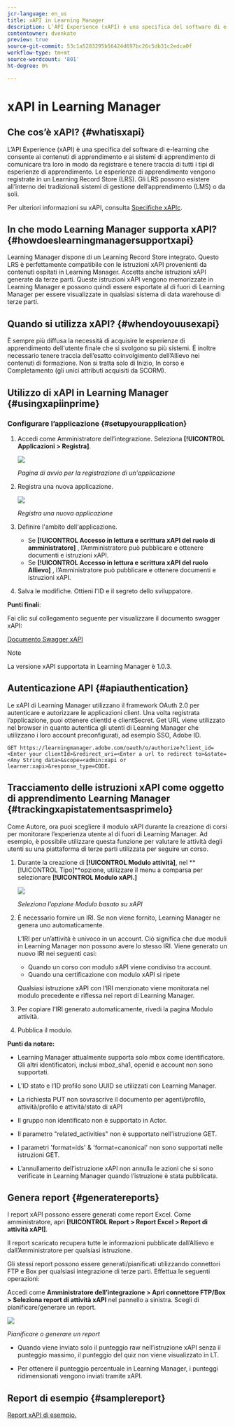 ```yaml
---
jcr-language: en_us
title: xAPI in Learning Manager
description: L’API Experience (xAPI) è una specifica del software di e-learning che consente ai contenuti di apprendimento e ai sistemi di apprendimento di comunicare tra loro in modo da registrare e tenere traccia di tutti i tipi di esperienze di apprendimento. Le esperienze di apprendimento vengono registrate in un Learning Record Store (LRS). Gli LRS possono esistere all’interno dei tradizionali sistemi di gestione dell’apprendimento (LMS) o da soli.
contentowner: dvenkate
preview: true
source-git-commit: 53c1a5283295b56424d697bc26c5db31c2edca0f
workflow-type: tm+mt
source-wordcount: '801'
ht-degree: 0%

---
```




# xAPI in Learning Manager

## Che cos’è xAPI? {#whatisxapi}

L’API Experience (xAPI) è una specifica del software di e-learning che consente ai contenuti di apprendimento e ai sistemi di apprendimento di comunicare tra loro in modo da registrare e tenere traccia di tutti i tipi di esperienze di apprendimento. Le esperienze di apprendimento vengono registrate in un Learning Record Store (LRS). Gli LRS possono esistere all’interno dei tradizionali sistemi di gestione dell’apprendimento (LMS) o da soli.

Per ulteriori informazioni su xAPI, consulta [Specifiche xAPIc](https://github.com/adlnet/xAPI-Spec).

## In che modo Learning Manager supporta xAPI? {#howdoeslearningmanagersupportxapi}

Learning Manager dispone di un Learning Record Store integrato. Questo LRS è perfettamente compatibile con le istruzioni xAPI provenienti da contenuti ospitati in Learning Manager. Accetta anche istruzioni xAPI generate da terze parti. Queste istruzioni xAPI vengono memorizzate in Learning Manager e possono quindi essere esportate al di fuori di Learning Manager per essere visualizzate in qualsiasi sistema di data warehouse di terze parti.

## Quando si utilizza xAPI? {#whendoyouusexapi}

È sempre più diffusa la necessità di acquisire le esperienze di apprendimento dell&#39;utente finale che si svolgono su più sistemi.  È inoltre necessario tenere traccia dell’esatto coinvolgimento dell’Allievo nei contenuti di formazione. Non si tratta solo di Inizio, In corso e Completamento (gli unici attributi acquisiti da SCORM).

## Utilizzo di xAPI in Learning Manager {#usingxapiinprime}

### Configurare l’applicazione {#setupyourapplication}

1. Accedi come Amministratore dell’integrazione. Seleziona **[!UICONTROL Applicazioni > Registra]**.

   ![](assets/appregistration.png)

   *Pagina di avvio per la registrazione di un&#39;applicazione*

1. Registra una nuova applicazione.

   ![](assets/appregistration.png)

   *Registra una nuova applicazione*

1. Definire l&#39;ambito dell&#39;applicazione.

   * Se **[!UICONTROL Accesso in lettura e scrittura xAPI del ruolo di amministratore]** , l’Amministratore può pubblicare e ottenere documenti e istruzioni xAPI.
   * Se **[!UICONTROL Accesso in lettura e scrittura xAPI del ruolo Allievo]** , l’Amministratore può pubblicare e ottenere documenti e istruzioni xAPI.

1. Salva le modifiche. Ottieni l&#39;ID e il segreto dello sviluppatore.

**Punti finali**:

Fai clic sul collegamento seguente per visualizzare il documento swagger xAPI:

[Documento Swagger xAPI](https://learningmanagereu.adobe.com/docs/primeapi/xapi/)

>[!NOTE]
>
>La versione xAPI supportata in Learning Manager è 1.0.3.


## Autenticazione API {#apiauthentication}

Le xAPI di Learning Manager utilizzano il framework OAuth 2.0 per autenticare e autorizzare le applicazioni client. Una volta registrata l’applicazione, puoi ottenere clientId e clientSecret. Get URL viene utilizzato nel browser in quanto autentica gli utenti di Learning Manager che utilizzano i loro account preconfigurati, ad esempio SSO, Adobe ID.

```
GET https://learningmanager.adobe.com/oauth/o/authorize?client_id=<Enter your clientId>&redirect_uri=<Enter a url to redirect to>&state=<Any String data>&scope=<admin:xapi or learner:xapi>&response_type=CODE.
```

## Tracciamento delle istruzioni xAPI come oggetto di apprendimento Learning Manager {#trackingxapistatementsasprimelo}

Come Autore, ora puoi scegliere il modulo xAPI durante la creazione di corsi per monitorare l’esperienza utente al di fuori di Learning Manager. Ad esempio, è possibile utilizzare questa funzione per valutare le attività degli utenti su una piattaforma di terze parti utilizzata per seguire un corso.

1. Durante la creazione di **[!UICONTROL Modulo attività]**, nel **[!UICONTROL Tipo]**opzione, utilizzare il menu a comparsa per selezionare  **[!UICONTROL Modulo xAPI.]**

   ![](assets/xapimodulecreation.png)

   *Seleziona l’opzione Modulo basato su xAPI*

1. È necessario fornire un IRI. Se non viene fornito, Learning Manager ne genera uno automaticamente.

   L’IRI per un’attività è univoco in un account. Ciò significa che due moduli in Learning Manager non possono avere lo stesso IRI. Viene generato un nuovo IRI nei seguenti casi:

   * Quando un corso con modulo xAPI viene condiviso tra account.
   * Quando una certificazione con modulo xAPI si ripete



   Qualsiasi istruzione xAPI con l’IRI menzionato viene monitorata nel modulo precedente e riflessa nei report di Learning Manager.

1. Per copiare l’IRI generato automaticamente, rivedi la pagina Modulo attività.
1. Pubblica il modulo.

**Punti da notare:**

* Learning Manager attualmente supporta solo mbox come identificatore. Gli altri identificatori, inclusi mboz_sha1, openid e account non sono supportati.

* L’ID stato e l’ID profilo sono UUID se utilizzati con Learning Manager.
* La richiesta PUT non sovrascrive il documento per agenti/profilo, attività/profilo e attività/stato di xAPI
* Il gruppo non identificato non è supportato in Actor.
* Il parametro &quot;related_activities&quot; non è supportato nell&#39;istruzione GET.
* I parametri &#39;format=ids&#39; &amp; &#39;format=canonical&#39; non sono supportati nelle istruzioni GET.
* L’annullamento dell’istruzione xAPI non annulla le azioni che si sono verificate in Learning Manager quando l’istruzione è stata pubblicata.

## Genera report {#generatereports}

I report xAPI possono essere generati come report Excel. Come amministratore, apri **[!UICONTROL Report > Report Excel > Report di attività xAPI]**.

Il report scaricato recupera tutte le informazioni pubblicate dall’Allievo e dall’Amministratore per qualsiasi istruzione.

Gli stessi report possono essere generati/pianificati utilizzando connettori FTP e Box per qualsiasi integrazione di terze parti. Effettua le seguenti operazioni:

Accedi come **Amministratore dell’integrazione > Apri connettore FTP/Box > Seleziona report di attività xAPI** nel pannello a sinistra. Scegli di pianificare/generare un report.

![](assets/xapischedule.png)

*Pianificare o generare un report*

* Quando viene inviato solo il punteggio raw nell’istruzione xAPI senza il punteggio massimo, il punteggio del quiz non viene visualizzato in LT.

* Per ottenere il punteggio percentuale in Learning Manager, i punteggi ridimensionati vengono inviati tramite xAPI.

## Report di esempio {#samplereport}

[Report xAPI di esempio.](assets/xapireport8842560559890766717csv.zip)

